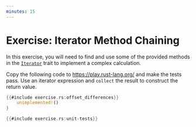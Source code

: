 ```yaml
---
minutes: 15
---
```


# Exercise: Iterator Method Chaining

In this exercise, you will need to find and use some of the provided methods in
the [`Iterator`][1] trait to implement a complex calculation.

Copy the following code to <https://play.rust-lang.org/> and make the tests
pass. Use an iterator expression and `collect` the result to construct the
return value.


```rust
{{#include exercise.rs:offset_differences}}
    unimplemented!()
}

{{#include exercise.rs:unit-tests}}
```
[1]: https://doc.rust-lang.org/std/iter/trait.Iterator.html
